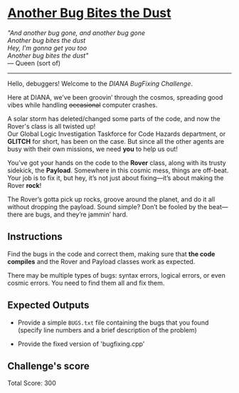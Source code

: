 # [Another Bug Bites the Dust](https://www.youtube.com/watch?v=rY0WxgSXdEE)

_"And another bug gone, and another bug gone\
Another bug bites the dust\
Hey, I'm gonna get you too\
Another bug bites the dust"_\
   ― Queen (sort of)

---

Hello, debuggers! Welcome to the *DIANA BugFixing Challenge*.

Here at DIANA, we’ve been groovin’ through the cosmos, spreading good vibes while handling ~~occasional~~ computer crashes.

A solar storm has deleted/changed some parts of the code, and now the Rover's class is all twisted up!\
Our Global Logic Investigation Taskforce for Code Hazards department, or **GLITCH** for short, has been on the case. But since all the other agents are busy with their own missions,
we need **you** to help us out!

You’ve got your hands on the code to the **Rover** class, along with its trusty sidekick, the **Payload**. Somewhere in this cosmic mess, things are off-beat. Your job is to fix it, but hey, it’s not just about fixing—it’s about making the Rover **rock**!

The Rover’s gotta pick up rocks, groove around the planet, and do it all without dropping the payload. Sound simple? Don’t be fooled by the beat—there are bugs, and they’re jammin’ hard.

## Instructions

Find the bugs in the code and correct them, making sure that **the code compiles** and the Rover and Payload classes work as expected.

There may be multiple types of bugs: syntax errors, logical errors, or even cosmic errors. You need to find them all and fix them.

## Expected Outputs

- Provide a simple `BUGS.txt` file containing the bugs that you found (specify line numbers and a brief description of the problem)

- Provide the fixed version of 'bugfixing.cpp'

## Challenge's score

Total Score: 300